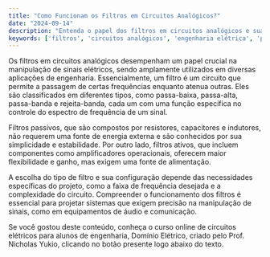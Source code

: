 ```yaml
---
title: "Como Funcionam os Filtros em Circuitos Analógicos?"
date: "2024-09-14"
description: "Entenda o papel dos filtros em circuitos analógicos e sua importância na engenharia elétrica."
keywords: ['filtros', 'circuitos analógicos', 'engenharia elétrica', 'passivo', 'circuito']
---
```


Os filtros em circuitos analógicos desempenham um papel crucial na manipulação de sinais elétricos, sendo amplamente utilizados em diversas aplicações de engenharia. Essencialmente, um filtro é um circuito que permite a passagem de certas frequências enquanto atenua outras. Eles são classificados em diferentes tipos, como passa-baixa, passa-alta, passa-banda e rejeita-banda, cada um com uma função específica no controle do espectro de frequência de um sinal.

Filtros passivos, que são compostos por resistores, capacitores e indutores, não requerem uma fonte de energia externa e são conhecidos por sua simplicidade e estabilidade. Por outro lado, filtros ativos, que incluem componentes como amplificadores operacionais, oferecem maior flexibilidade e ganho, mas exigem uma fonte de alimentação.

A escolha do tipo de filtro e sua configuração depende das necessidades específicas do projeto, como a faixa de frequência desejada e a complexidade do circuito. Compreender o funcionamento dos filtros é essencial para projetar sistemas que exigem precisão na manipulação de sinais, como em equipamentos de áudio e comunicação.

Se você gostou deste conteúdo, conheça o curso online de circuitos elétricos para alunos de engenharia, Domínio Elétrico, criado pelo Prof. Nicholas Yukio, clicando no botão presente logo abaixo do texto.